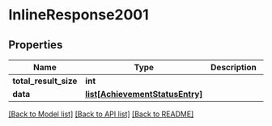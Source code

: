 # InlineResponse2001

## Properties
Name | Type | Description | Notes
------------ | ------------- | ------------- | -------------
**total_result_size** | **int** |  | 
**data** | [**list[AchievementStatusEntry]**](AchievementStatusEntry.md) |  | 

[[Back to Model list]](../README.md#documentation-for-models) [[Back to API list]](../README.md#documentation-for-api-endpoints) [[Back to README]](../README.md)


